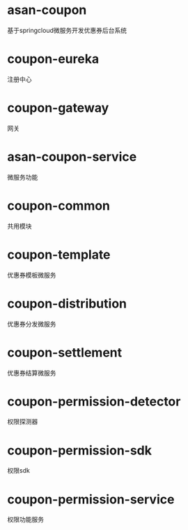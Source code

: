 # asan-coupon
基于springcloud微服务开发优惠券后台系统

# coupon-eureka
注册中心

# coupon-gateway
网关

# asan-coupon-service 
微服务功能
  # coupon-common
  共用模块
  # coupon-template
  优惠券模板微服务
  # coupon-distribution
  优惠券分发微服务
  # coupon-settlement
  优惠券结算微服务
  # coupon-permission-detector
  权限探测器
  # coupon-permission-sdk
  权限sdk
  # coupon-permission-service
  权限功能服务
